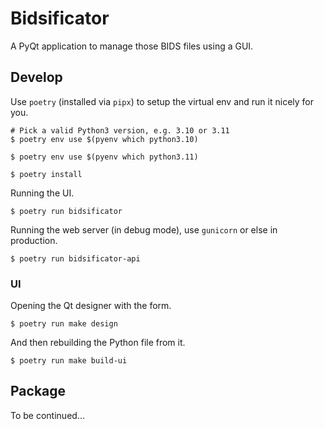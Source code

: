 # Bidsificator

A PyQt application to manage those BIDS files using a GUI.

## Develop

Use `poetry` (installed via `pipx`) to setup the virtual env and run it nicely for you.

```console
# Pick a valid Python3 version, e.g. 3.10 or 3.11
$ poetry env use $(pyenv which python3.10)

$ poetry env use $(pyenv which python3.11)

$ poetry install
```

Running the UI.

```console
$ poetry run bidsificator
```

Running the web server (in debug mode), use `gunicorn` or else in production.

```console
$ poetry run bidsificator-api
```

### UI

Opening the Qt designer with the form.

```console
$ poetry run make design
```

And then rebuilding the Python file from it.

```console
$ poetry run make build-ui
```

## Package

To be continued...
